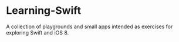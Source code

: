 # Learning-Swift
A collection of playgrounds and small apps intended as exercises for exploring Swift and iOS 8.
